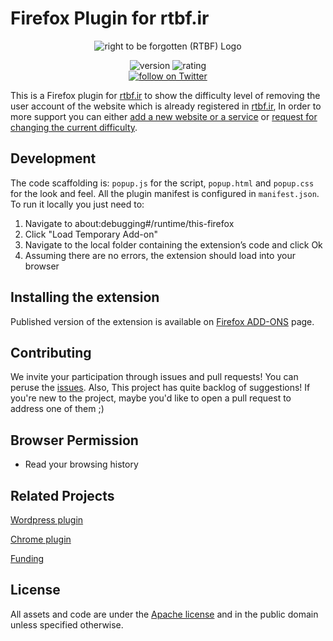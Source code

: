 # Firefox Plugin for rtbf.ir

<p align="center">
   <img src="https://raw.githubusercontent.com/rtbf-ir/rtbf.ir/main/logo-readme.png" alt="right to be forgotten (RTBF) Logo">
</p>

<p align="center">
    <img src="https://img.shields.io/badge/version-1.3.0-blue" alt="version">
    <img src="https://img.shields.io/badge/Firefox extension rating-★★★★☆-brightgreen" alt="rating">
    <br/>
    <a href="https://twitter.com/intent/follow?screen_name=rtbf_ir">
        <img src="https://img.shields.io/twitter/follow/rtbf_ir?style=social"
            alt="follow on Twitter">
    </a>
</p>


This is a Firefox plugin for [rtbf.ir][rtbf.ir] to show the difficulty
level of removing the user account of the website which is already registered
in [rtbf.ir][rtbf.ir], In order to more support you can either [add a new website
or a service][add new website] or [request for changing the current difficulty][edit website].

[add new website]: https://github.com/rtbf-ir/rtbf.ir/issues/new?assignees=amirshnll%2C+Matin-B&labels=new+website%2Fservice&template=new-service.md&title=new+website%2Fservice
[edit website]: https://github.com/rtbf-ir/rtbf.ir/issues/new?assignees=amirshnll%2C+Matin-B&labels=clarify&template=clarify.md&title=
[rtbf.ir]: https://rtbf.ir


## Development

The code scaffolding is:
`popup.js` for the script, `popup.html` and `popup.css`
for the look and feel. All the plugin manifest is configured in
`manifest.json`.
To run it locally you just need to:

1. Navigate to about:debugging#/runtime/this-firefox
2. Click "Load Temporary Add-on"
3. Navigate to the local folder containing the extension’s code and click Ok
4. Assuming there are no errors, the extension should load into your browser

## Installing the extension

Published version of the extension is available on [Firefox ADD-ONS](https://addons.mozilla.org/en-US/firefox/addon/right-to-be-forgotten-iran) page.

[Firefox ADD-ONS]: https://addons.mozilla.org/en-US/firefox/

## Contributing

We invite your participation through issues and pull requests!
You can peruse the [issues][issues].
Also, This project has quite backlog of suggestions! If you're new to the project,
maybe you'd like to open a pull request to address one of them ;)

[issues]: https://github.com/rtbf-ir/firefox-plugin/issues

## Browser Permission

- Read your browsing history

## Related Projects

[Wordpress plugin][Wordpress plugin]

[Chrome plugin][Chrome plugin]

[Funding][Funding]


[Wordpress plugin]: https://github.com/rtbf-ir/wordpress-plugin
[Chrome plugin]: https://github.com/rtbf-ir/chrome-plugin
[Funding]: https://github.com/rtbf-ir/.github


## License

All assets and code are under the [Apache license](LICENSE) and in the public
domain unless specified otherwise.